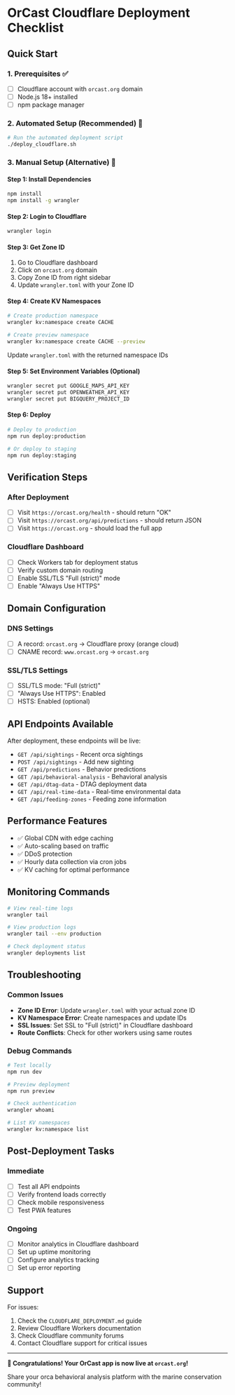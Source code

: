 # OrCast Cloudflare Deployment Checklist

## Quick Start

### 1. Prerequisites ✅
- [ ] Cloudflare account with `orcast.org` domain
- [ ] Node.js 18+ installed
- [ ] npm package manager

### 2. Automated Setup (Recommended) 🚀
```bash
# Run the automated deployment script
./deploy_cloudflare.sh
```

### 3. Manual Setup (Alternative) 🔧

#### Step 1: Install Dependencies
```bash
npm install
npm install -g wrangler
```

#### Step 2: Login to Cloudflare
```bash
wrangler login
```

#### Step 3: Get Zone ID
1. Go to Cloudflare dashboard
2. Click on `orcast.org` domain
3. Copy Zone ID from right sidebar
4. Update `wrangler.toml` with your Zone ID

#### Step 4: Create KV Namespaces
```bash
# Create production namespace
wrangler kv:namespace create CACHE

# Create preview namespace  
wrangler kv:namespace create CACHE --preview
```
Update `wrangler.toml` with the returned namespace IDs

#### Step 5: Set Environment Variables (Optional)
```bash
wrangler secret put GOOGLE_MAPS_API_KEY
wrangler secret put OPENWEATHER_API_KEY
wrangler secret put BIGQUERY_PROJECT_ID
```

#### Step 6: Deploy
```bash
# Deploy to production
npm run deploy:production

# Or deploy to staging
npm run deploy:staging
```

## Verification Steps

### After Deployment
- [ ] Visit `https://orcast.org/health` - should return "OK"
- [ ] Visit `https://orcast.org/api/predictions` - should return JSON
- [ ] Visit `https://orcast.org` - should load the full app

### Cloudflare Dashboard
- [ ] Check Workers tab for deployment status
- [ ] Verify custom domain routing
- [ ] Enable SSL/TLS "Full (strict)" mode
- [ ] Enable "Always Use HTTPS"

## Domain Configuration

### DNS Settings
- [ ] A record: `orcast.org` → Cloudflare proxy (orange cloud)
- [ ] CNAME record: `www.orcast.org` → `orcast.org`

### SSL/TLS Settings
- [ ] SSL/TLS mode: "Full (strict)"
- [ ] "Always Use HTTPS": Enabled
- [ ] HSTS: Enabled (optional)

## API Endpoints Available

After deployment, these endpoints will be live:

- `GET /api/sightings` - Recent orca sightings
- `POST /api/sightings` - Add new sighting
- `GET /api/predictions` - Behavior predictions
- `GET /api/behavioral-analysis` - Behavioral analysis
- `GET /api/dtag-data` - DTAG deployment data
- `GET /api/real-time-data` - Real-time environmental data
- `GET /api/feeding-zones` - Feeding zone information

## Performance Features

- ✅ Global CDN with edge caching
- ✅ Auto-scaling based on traffic
- ✅ DDoS protection
- ✅ Hourly data collection via cron jobs
- ✅ KV caching for optimal performance

## Monitoring Commands

```bash
# View real-time logs
wrangler tail

# View production logs
wrangler tail --env production

# Check deployment status
wrangler deployments list
```

## Troubleshooting

### Common Issues
- **Zone ID Error**: Update `wrangler.toml` with your actual zone ID
- **KV Namespace Error**: Create namespaces and update IDs
- **SSL Issues**: Set SSL to "Full (strict)" in Cloudflare dashboard
- **Route Conflicts**: Check for other workers using same routes

### Debug Commands
```bash
# Test locally
npm run dev

# Preview deployment
npm run preview

# Check authentication
wrangler whoami

# List KV namespaces
wrangler kv:namespace list
```

## Post-Deployment Tasks

### Immediate
- [ ] Test all API endpoints
- [ ] Verify frontend loads correctly
- [ ] Check mobile responsiveness
- [ ] Test PWA features

### Ongoing
- [ ] Monitor analytics in Cloudflare dashboard
- [ ] Set up uptime monitoring
- [ ] Configure analytics tracking
- [ ] Set up error reporting

## Support

For issues:
1. Check the `CLOUDFLARE_DEPLOYMENT.md` guide
2. Review Cloudflare Workers documentation
3. Check Cloudflare community forums
4. Contact Cloudflare support for critical issues

---

**🎉 Congratulations! Your OrCast app is now live at `orcast.org`!**

Share your orca behavioral analysis platform with the marine conservation community! 